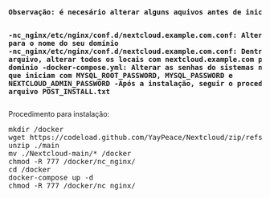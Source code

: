 <b>
<pre>
Observação: é necesário alterar alguns aquivos antes de iniciar o container:

-nc_nginx/etc/nginx/conf.d/nextcloud.example.com.conf: Alterar o nome para o nome do seu domínio
-nc_nginx/etc/nginx/conf.d/nextcloud.example.com.conf: Dentro do arquivo, alterar todos os locais com nextcloud.example.com para o seu dominio
-docker-compose.yml: Alterar as senhas do sistemas nas linhas que iniciam com MYSQL_ROOT_PASSWORD, MYSQL_PASSWORD e NEXTCLOUD_ADMIN_PASSWORD
-Após a instalação, seguir o procedimento do arquivo POST_INSTALL.txt
</pre>
</b>
Procedimento para instalação:
<pre>
mkdir /docker
wget https://codeload.github.com/YayPeace/Nextcloud/zip/refs/heads/main -o main.zip
unzip ./main
mv ./Nextcloud-main/* /docker
chmod -R 777 /docker/nc_nginx/
cd /docker
docker-compose up -d
chmod -R 777 /docker/nc_nginx/
</pre>

